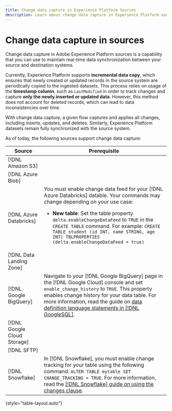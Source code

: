 ```yaml
---
title: Change data capture in Experience Platform Sources
description: Learn about change data capture in Experience Platform sources.
---
```

# Change data capture in sources

Change data capture in Adobe Experience Platform sources is a capability that you can use to maintain real-time data synchronization between your source and destination systems.

Currently, Experience Platform supports **incremental data copy**, which ensures that newly created or updated records in the source system are periodically copied to the ingested datasets. This process relies on usage of the **timestamp column**, such as `LastModified` in order to track changes and capture **only the newly inserted or updated data**. However, this method does not account for deleted records, which can lead to data inconsistencies over time.

With change data capture, a given flow captures and applies all changes, including inserts, updates, and deletes. Similarly, Experience Platform datasets remain fully synchronized with the source system.

As of today, the following sources support change data capture:

| Source | Prerequisite |
| --- | --- |
| [!DNL Amazon S3] |
| [!DNL Azure Blob] |
| [!DNL Azure Databricks] | You must enable change data feed for your [!DNL Azure Databricks] datable. Your commands may change depending on your use case: <ul><li>**New table**: Set the table property `delta.enableChangeDataFeed` to `TRUE` in the `CREATE TABLE` command. For example: `CREATE TABLE student (id INT, name STRING, age INT) TBLPROPERTIES (delta.enableChangeDataFeed = true)`|
| [!DNL Data Landing Zone] |
| [!DNL Google BigQuery] | Navigate to your [!DNL Google BigQuery] page in the [!DNL Google Cloud] console and set `enable_change_history` to `TRUE`. This property enables change history for your data table. For more information, read the guide on [data definition language statements in [!DNL GoogleSQL]](https://cloud.google.com/bigquery/docs/reference/standard-sql/data-definition-language#table_option_list). |
| [!DNL Google Cloud Storage] |
| [!DNL SFTP] |
| [!DNL Snowflake] | In [!DNL Snowflake], you must enable change tracking for your table using the following command: `ALTER TABLE mytable SET CHANGE_TRACKING = TRUE`. For more information, read the [[!DNL Snowflake] guide on using the changes clause](https://docs.snowflake.com/en/sql-reference/constructs/changes#usage-notes).|

{style="table-layout:auto"}